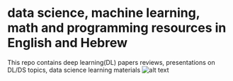 # data science, machine learning, math and programming resources in English and Hebrew
This repo contains deep learning(DL) papers reviews, presentations on DL/DS topics, data science learning materials
![alt text](https://www.researchgate.net/profile/Nina-Wenke-2/publication/343179246/figure/fig3/AS:916663306289153@1595560971686/Differentially-private-deep-generative-models-The-sensitive-data-holder-eg-health.ppm)
